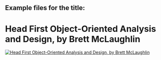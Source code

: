 ## Example files for the title:  
  
# Head First Object-Oriented Analysis and Design, by Brett McLaughlin
  
[![Head First Object-Oriented Analysis and Design, by Brett McLaughlin](http://akamaicovers.oreilly.com/images/9780596008673/cat.gif)](https://www.safaribooksonline.com/library/view/title/0596008678//)
  
